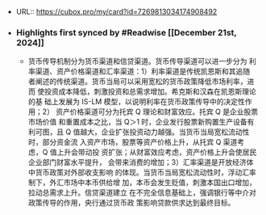 - URL:: https://cubox.pro/my/card?id=7269813034174908492
- ### Highlights first synced by #Readwise [[December 21st, 2024]]
    - 货币传导机制分为货币渠道和信贷渠道。货币传导渠道可以进一步分为
      利率渠道、资产价格渠道和汇率渠道：1）利率渠道是传统凯恩斯和其追随
      者阐述的传统渠道。货币当局可以采用宽松的货币政策降低市场利率，进而
      使投资成本降低，刺激投资和总需求增加。希克斯和汉森在凯恩斯理论的基
      础上发展为 IS-LM 模型，以说明利率在货币政策传导中的决定性作用；2）
      资产价格渠道可分为托宾 Q 理论和财富效应。托宾 Q 是企业股票市场价值
      和重置成本之比，当 Q＞1 时，企业发行股票新购置生产设备有利可图，且
      Q 值越大，企业扩张投资动力越强。当货币当局宽松流动性时，部分资金流
      入资产市场，股票等资产价格上升，从托宾 Q 渠道考虑，Q 值上升会带动投
      资扩张；从财富效应考虑，资产价格上升会使居民企业部门财富水平提升，
      会带来消费的增加；3）汇率渠道是开放经济体中货币政策对外部收支影响
      的体现。当货币当局宽松流动性时，浮动汇率制下，外汇市场中本币供给增
      加，本币会发生贬值，刺激本国出口增加，拉动总需求上升。信贷渠道建立
      在不完全信息基础上，强调银行等中介对政策传导的作用，央行通过货币政
      策影响贷款供求达到最终目标。
